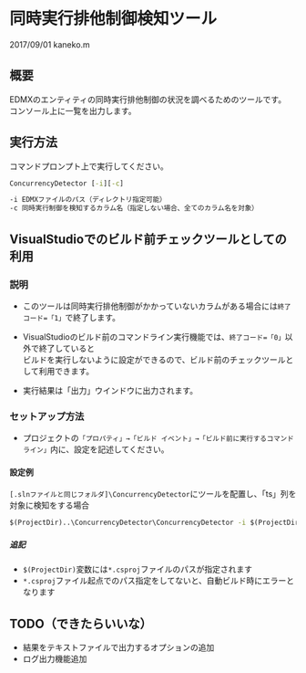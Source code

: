 # 同時実行排他制御検知ツール

2017/09/01 kaneko.m

## 概要

EDMXのエンティティの同時実行排他制御の状況を調べるためのツールです。  
コンソール上に一覧を出力します。

## 実行方法

コマンドプロンプト上で実行してください。

``` cmd
ConcurrencyDetector [-i][-c]

-i EDMXファイルのパス（ディレクトリ指定可能）
-c 同時実行制御を検知するカラム名（指定しない場合、全てのカラム名を対象）
```

## VisualStudioでのビルド前チェックツールとしての利用

### 説明

* このツールは同時実行排他制御がかかっていないカラムがある場合には`終了コード=「1」`で終了します。

* VisualStudioのビルド前のコマンドライン実行機能では、`終了コード=「0」`以外で終了していると  
ビルドを実行しないように設定ができるので、ビルド前のチェックツールとして利用できます。

* 実行結果は「出力」ウインドウに出力されます。

### セットアップ方法

* プロジェクトの`「プロパティ」→「ビルド イベント」→「ビルド前に実行するコマンドライン」`内に、設定を記述してください。

#### 設定例

`[.slnファイルと同じフォルダ]\ConcurrencyDetector`にツールを配置し、「ts」列を対象に検知をする場合  

``` cmd
$(ProjectDir)..\ConcurrencyDetector\ConcurrencyDetector -i $(ProjectDir)Data -c ts
```

##### 追記

* `$(ProjectDir)`変数には`*.csproj`ファイルのパスが指定されます
* `*.csproj`ファイル起点でのパス指定をしてないと、自動ビルド時にエラーとなります

## TODO（できたらいいな）

* 結果をテキストファイルで出力するオプションの追加
* ログ出力機能追加